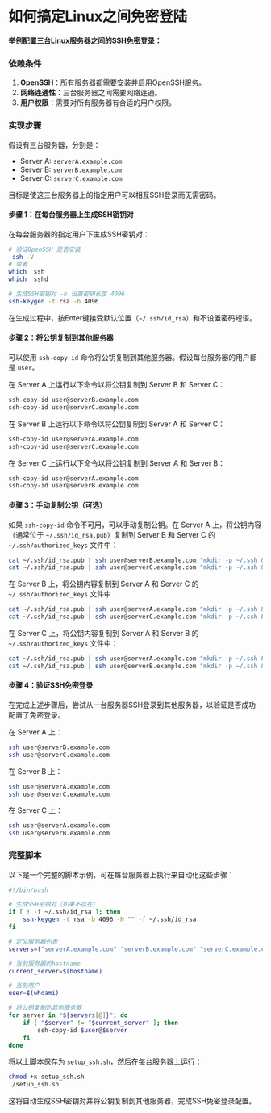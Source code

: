 
# 如何搞定Linux之间免密登陆

**举例配置三台Linux服务器之间的SSH免密登录：**

### 依赖条件
1. **OpenSSH**：所有服务器都需要安装并启用OpenSSH服务。
2. **网络连通性**：三台服务器之间需要网络连通。
3. **用户权限**：需要对所有服务器有合适的用户权限。

### 实现步骤

假设有三台服务器，分别是：
- Server A: `serverA.example.com`
- Server B: `serverB.example.com`
- Server C: `serverC.example.com`

目标是使这三台服务器上的指定用户可以相互SSH登录而无需密码。

#### 步骤 1：在每台服务器上生成SSH密钥对
在每台服务器的指定用户下生成SSH密钥对：

```bash
# 验证OpenSSH 是否安装
 ssh -V
# 或者
which  ssh
which  sshd

# 生成SSH密钥对 -b 设置密钥长度 4096
ssh-keygen -t rsa -b 4096

```

在生成过程中，按Enter键接受默认位置（`~/.ssh/id_rsa`）和不设置密码短语。

#### 步骤 2：将公钥复制到其他服务器

可以使用 `ssh-copy-id` 命令将公钥复制到其他服务器。假设每台服务器的用户都是 `user`。

在 Server A 上运行以下命令以将公钥复制到 Server B 和 Server C：

```bash
ssh-copy-id user@serverB.example.com
ssh-copy-id user@serverC.example.com
```

在 Server B 上运行以下命令以将公钥复制到 Server A 和 Server C：

```bash
ssh-copy-id user@serverA.example.com
ssh-copy-id user@serverC.example.com
```

在 Server C 上运行以下命令以将公钥复制到 Server A 和 Server B：

```bash
ssh-copy-id user@serverA.example.com
ssh-copy-id user@serverB.example.com
```

#### 步骤 3：手动复制公钥（可选）

如果 `ssh-copy-id` 命令不可用，可以手动复制公钥。在 Server A 上，将公钥内容（通常位于 `~/.ssh/id_rsa.pub`）复制到 Server B 和 Server C 的 `~/.ssh/authorized_keys` 文件中：

```bash
cat ~/.ssh/id_rsa.pub | ssh user@serverB.example.com "mkdir -p ~/.ssh && cat >> ~/.ssh/authorized_keys"
cat ~/.ssh/id_rsa.pub | ssh user@serverC.example.com "mkdir -p ~/.ssh && cat >> ~/.ssh/authorized_keys"
```

在 Server B 上，将公钥内容复制到 Server A 和 Server C 的 `~/.ssh/authorized_keys` 文件中：

```bash
cat ~/.ssh/id_rsa.pub | ssh user@serverA.example.com "mkdir -p ~/.ssh && cat >> ~/.ssh/authorized_keys"
cat ~/.ssh/id_rsa.pub | ssh user@serverC.example.com "mkdir -p ~/.ssh && cat >> ~/.ssh/authorized_keys"
```

在 Server C 上，将公钥内容复制到 Server A 和 Server B 的 `~/.ssh/authorized_keys` 文件中：

```bash
cat ~/.ssh/id_rsa.pub | ssh user@serverA.example.com "mkdir -p ~/.ssh && cat >> ~/.ssh/authorized_keys"
cat ~/.ssh/id_rsa.pub | ssh user@serverB.example.com "mkdir -p ~/.ssh && cat >> ~/.ssh/authorized_keys"
```

#### 步骤 4：验证SSH免密登录

在完成上述步骤后，尝试从一台服务器SSH登录到其他服务器，以验证是否成功配置了免密登录。

在 Server A 上：

```bash
ssh user@serverB.example.com
ssh user@serverC.example.com
```

在 Server B 上：

```bash
ssh user@serverA.example.com
ssh user@serverC.example.com
```

在 Server C 上：

```bash
ssh user@serverA.example.com
ssh user@serverB.example.com
```

### 完整脚本

以下是一个完整的脚本示例，可在每台服务器上执行来自动化这些步骤：

```bash
#!/bin/bash

# 生成SSH密钥对（如果不存在）
if [ ! -f ~/.ssh/id_rsa ]; then
    ssh-keygen -t rsa -b 4096 -N "" -f ~/.ssh/id_rsa
fi

# 定义服务器列表
servers=("serverA.example.com" "serverB.example.com" "serverC.example.com")

# 当前服务器的hostname
current_server=$(hostname)

# 当前用户
user=$(whoami)

# 将公钥复制到其他服务器
for server in "${servers[@]}"; do
    if [ "$server" != "$current_server" ]; then
        ssh-copy-id $user@$server
    fi
done
```

将以上脚本保存为 `setup_ssh.sh`，然后在每台服务器上运行：

```bash
chmod +x setup_ssh.sh
./setup_ssh.sh
```

这将自动生成SSH密钥对并将公钥复制到其他服务器，完成SSH免密登录配置。